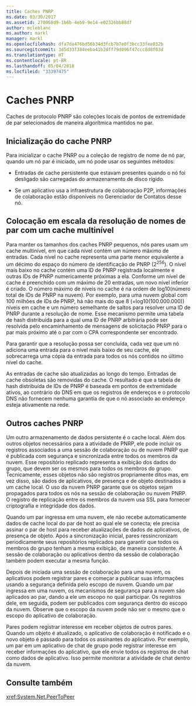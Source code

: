 ```yaml
---
title: Caches PNRP
ms.date: 03/30/2017
ms.assetid: 270068d9-1b6b-4eb9-9e14-e02326bb88df
author: mcleblanc
ms.author: markl
manager: markl
ms.openlocfilehash: dfa7da476bd56b34d3fcb7b7e0f3bcc33fee032b
ms.sourcegitcommit: 3d5d33f384eeba41b2dff79d096f47ccc8d8f03d
ms.translationtype: HT
ms.contentlocale: pt-BR
ms.lasthandoff: 05/04/2018
ms.locfileid: "33397475"
---
```

# <a name="pnrp-caches"></a>Caches PNRP
Caches de protocolo PNRP são coleções locais de pontos de extremidade de par selecionados de maneira algorítmica mantidos no par.  
  
## <a name="pnrp-cache-initialization"></a>Inicialização do cache PNRP  
 Para inicializar o cache PNRP ou a coleção de registro de nome de nó par, quando um nó par é iniciado, um nó pode usar os seguintes métodos:  
  
-   Entradas de cache persistente que estavam presentes quando o nó foi desligado são carregadas do armazenamento de disco rígido.  
  
-   Se um aplicativo usa a infraestrutura de colaboração P2P, informações de colaboração estão disponíveis no Gerenciador de Contatos desse nó.  
  
## <a name="scaling-peer-name-resolution-with-a-multi-level-cache"></a>Colocação em escala da resolução de nomes de par com um cache multinível  
 Para manter os tamanhos dos caches PNRP pequenos, nós pares usam um cache multinível, em que cada nível contém um número máximo de entradas. Cada nível no cache representa uma parte menor equivalente a um décimo do espaço do número de identificação de PNRP (2<sup>256</sup>). O nível mais baixo no cache contém uma ID de PNRP registrada localmente e outras IDs de PNRP numericamente próximas a ela. Conforme um nível de cache é preenchido com um máximo de 20 entradas, um novo nível inferior é criado. O número máximo de níveis no cache é na ordem de log10(número total de IDs de PNRP na nuvem). Por exemplo, para uma nuvem global com 100 milhões de IDs de PNRP, há não mais do que 8 (=log10(100.000.000)) níveis em cache e um número semelhante de saltos para resolver uma ID de PNRP durante a resolução de nome. Esse mecanismo permite uma tabela de hash distribuída para a qual uma ID de PNRP arbitrária pode ser resolvida pelo encaminhamento de mensagens de solicitação PNRP para o par mais próximo até o par com o CPA correspondente ser encontrado.  
  
 Para garantir que a resolução possa ser concluída, cada vez que um nó adiciona uma entrada para o nível mais baixo de seu cache, ele sobrecarrega uma cópia da entrada para todos os nós contidos no último nível do cache.  
  
 As entradas de cache são atualizadas ao longo do tempo. Entradas de cache obsoletas são removidas do cache. O resultado é que a tabela de hash distribuída de IDs de PNRP é baseada em pontos de extremidade ativos, ao contrário do DNS em que os registros de endereços e o protocolo DNS não fornecem nenhuma garantia de que o nó associado ao endereço esteja ativamente na rede.  
  
## <a name="other-pnrp-caches"></a>Outros caches PNRP  
 Um outro armazenamento de dados persistente é o cache local.  Além dos outros objetos necessários para a atividade de PNRP, ele pode incluir os registros associados a uma sessão de colaboração ou de nuvem PNRP que é publicada com segurança e sincronizada entre todos os membros da nuvem. Esse repositório replicado representa a exibição dos dados do grupo, que devem ser os mesmos para todos os membros do grupo. Tecnicamente, esses objetos não são registros propriamente ditos mas, em vez disso, são dados de aplicativos, de presença e de objeto destinados a um cache local. O uso da nuvem PNRP garante que os objetos sejam propagados para todos os nós na sessão de colaboração ou nuvem PNRP.  O registro de replicação entre os membros da nuvem usa SSL para fornecer criptografia e integridade dos dados.  
  
 Quando um par ingressa em uma nuvem, ele não recebe automaticamente dados de cache local do par de host ao qual ele se conecta; ele precisa assinar o par de host para receber atualizações de dados de aplicativos, de presença de objeto. Após a sincronização inicial, pares ressincronizam periodicamente seus repositórios replicados para garantir que todos os membros do grupo tenham a mesma exibição, de maneira consistente.  A sessão de colaboração ou aplicativos dentro da sessão de colaboração também podem executar a mesma função.  
  
 Depois de iniciada uma sessão de colaboração para uma nuvem, os aplicativos podem registrar pares e começar a publicar suas informações usando a segurança definida pelo escopo de nuvem. Quando um par ingressa em uma nuvem, os mecanismos de segurança para a nuvem são aplicados ao par, dando a ele um escopo no qual participar.  Os registros dele, em seguida, podem ser publicados com segurança dentro do escopo da nuvem. Observe que o escopo da nuvem pode não ser o mesmo que o escopo do aplicativo de colaboração.  
  
 Pares podem registrar interesse em receber objetos de outros pares. Quando um objeto é atualizado, o aplicativo de colaboração é notificado e o novo objeto é passado para todos os assinantes do aplicativo. Por exemplo, um par em um aplicativo de chat de grupo pode registrar interesse em receber informações do aplicativo, que ele envie todos os registros de chat como dados de aplicativo.  Isso permite monitorar a atividade de chat dentro da nuvem.  
  
## <a name="see-also"></a>Consulte também  
 <xref:System.Net.PeerToPeer>

